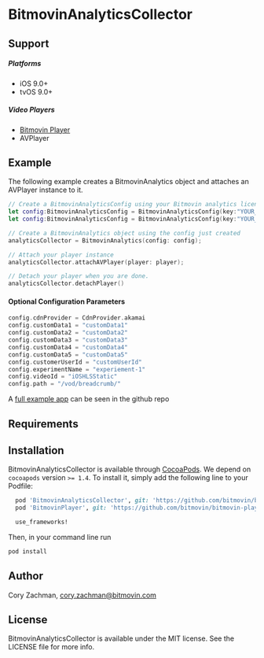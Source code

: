 # BitmovinAnalyticsCollector

## Support

##### Platforms
 * iOS 9.0+
 * tvOS 9.0+
 
##### Video Players
 * [Bitmovin Player](https://github.com/bitmovin/bitmovin-player-ios-sdk-cocoapod)
 * AVPlayer

## Example


The following example creates a BitmovinAnalytics object and attaches an AVPlayer instance to it.

```swift
// Create a BitmovinAnalyticsConfig using your Bitmovin analytics license key and/or your Bitmovin Player Key
let config:BitmovinAnalyticsConfig = BitmovinAnalyticsConfig(key:"YOUR_ANALYTICS_KEY",playerKey:"YOUR_PLAYER_KEY")
let config:BitmovinAnalyticsConfig = BitmovinAnalyticsConfig(key:"YOUR_ANALYTICS_KEY")

// Create a BitmovinAnalytics object using the config just created
analyticsCollector = BitmovinAnalytics(config: config);

// Attach your player instance
analyticsCollector.attachAVPlayer(player: player);

// Detach your player when you are done.
analyticsCollector.detachPlayer()
```


#### Optional Configuration Parameters
```swift
config.cdnProvider = CdnProvider.akamai
config.customData1 = "customData1"
config.customData2 = "customData2"
config.customData3 = "customData3"
config.customData4 = "customData4"
config.customData5 = "customData5"
config.customerUserId = "customUserId"
config.experimentName = "experiement-1"
config.videoId = "iOSHLSStatic"
config.path = "/vod/breadcrumb/"
```

A [full example app]() can be seen in the github repo

## Requirements

## Installation

BitmovinAnalyticsCollector is available through [CocoaPods](http://cocoapods.org). We depend on `cocoapods` version `>= 1.4`. To install
it, simply add the following line to your Podfile:

```ruby
  pod 'BitmovinAnalyticsCollector', git: 'https://github.com/bitmovin/bitmovin-analytics-collector-ios.git', tag: '1.5.0'
  pod 'BitmovinPlayer', git: 'https://github.com/bitmovin/bitmovin-player-ios-sdk-cocoapod.git', tag: '2.11.0'

  use_frameworks!
```

Then, in your command line run

```ruby
pod install
```

## Author

Cory Zachman, cory.zachman@bitmovin.com

## License

BitmovinAnalyticsCollector is available under the MIT license. See the LICENSE file for more info.
